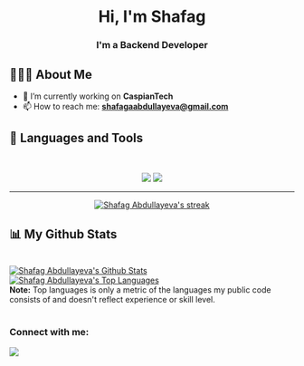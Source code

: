 <!-- ### Hi there 👋 -->

<!--
**Shafag42/Shafag42** is a ✨ _special_ ✨ repository because its `README.md` (this file) appears on your GitHub profile.

Here are some ideas to get you started:


- 👯 I’m looking to collaborate on ...
- 🤔 I’m looking for help with ...
- 💬 Ask me about ...
- 📫 How to reach me: ...
- 😄 Pronouns: ...
- ⚡ Fun fact: ...
-->

<h1 align="center">Hi, I'm Shafag</h1>
<h3 align="center">I'm a Backend Developer</h3>

## 👩🏾‍💻 About Me
- 🔭 I’m currently working on **CaspianTech**
- 📫 How to reach me: **shafagaabdullayeva@gmail.com**

## 🚀 Languages and Tools

<br>

<p align="center">
  <img src="https://skillicons.dev/icons?i=java,spring, spring security, JPA, Hibernate, mongodb, postgres" />
  <img src="https://skillicons.dev/icons?i=docker, git, postman" />
</p>

<hr>

<p align="center">
    <a href="https://github.com/Shafag42/github-readme-streak-stats">
        <img title="🔥 Get streak stats for your profile at git.io/streak-stats" alt="Shafag Abdullayeva's streak" src="https://github-readme-streak-stats.herokuapp.com/?user=Shafag42&theme=black-ice&hide_border=true&stroke=0000&background=060A0CD0"/>
    </a>
</p>

## 📊 My Github Stats

  <br/>
    <a href="https://github.com/Shafag42/github-readme-stats"><img alt="Shafag Abdullayeva's Github Stats" src="https://github-readme-stats.vercel.app/api?username=Shafag42&show_icons=true&count_private=true&theme=react&hide_border=true&bg_color=0D1117" /></a>
  <a href="https://github.com/Shafag42/github-readme-stats"><img alt="Shafag Abdullayeva's Top Languages" src="https://github-readme-stats.vercel.app/api/top-langs/?username=Shafag42&langs_count=8&count_private=true&layout=compact&theme=react&hide_border=true&bg_color=0D1117" /></a>
  <br/>
  <b>Note:</b> Top languages is only a metric of the languages my public code consists of and doesn't reflect experience or skill level.
<br/>
<br/>

### Connect with me:
<p align="left">

<a href = "https://linkedin.com/in/shafag-abdullayeva"><img src="https://img.icons8.com/fluent/48/000000/linkedin.png"/></a>


</p>
